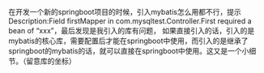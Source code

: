 在开发一个新的springboot项目的时候，引入mybatis怎么用都不行，提示Description:Field firstMapper in com.mysqltest.Controller.First required a bean of “xxx”，最后发现是我引入的库有问题，
如果直接引入的话，引入的是mybatis的核心库，需要配置后才能在springboot中使用，而引入的是继承了springboot的mybatis的话，就可以直接在springboot中使用。这又是一个小细节。（留意库的坐标）
